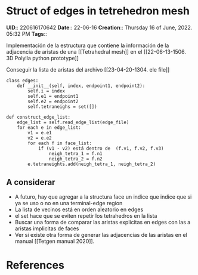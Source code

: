 # Struct of edges in tetrehedron mesh
**UID**:: 220616170642
**Date**:: 22-06-16
**Creation**::  Thursday 16 of June, 2022.  05:32 PM
**Tags**:: 

Implementación de la estructura que contiene la información de la adjacencia de aristas de una [[Tetrahedral mesh]] en el [[22-06-13-1506. 3D Polylla python prototype]]

Conseguir la lista de aristas del archivo [[23-04-20-1304. ele file]]

```
class edges:
	def __init__(self, index, endpoint1, endpoint2):
		self.i = index
		self.e1 = endpoint1
		self.e2 = endpoint2
		self.tetraneighs = set([])

def construct_edge_list:
	edge_list = self.read_edge_list(edge_file)
	for each e in edge_list:
		v1 = e.e1
		v2 = e.e2
		for each f in face_list:
			if (v1 - v2) está dentro de  (f.v1, f.v2, f.v3)
				neigh_tetra_1 = f.n1
				neigh_tetra_2 = f.n2
		e.tetraneights.add(neigh_tetra_1, neigh_tetra_2)	

```

## A considerar

- A futuro, hay que agregar a la structura face un indice que indice que si ya se uso o no en una terminal-edge region
- La lista de vecinos está en orden aleatorio en edges
- el set hace que se eviten repetir los tetrahedros en la lista
- Buscar una forma de comparar las aristas explicitas en edges con las a aristas implicitas de faces
- Ver si existe otra forma de generar las adjacencias de las aristas en el manual [[Tetgen manual 2020]]. 




# References
